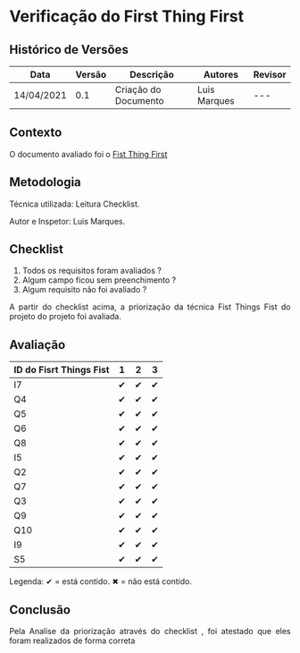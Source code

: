 # Verificação do First Thing First

## Histórico de Versões

| Data       | Versão | Descrição            | Autores      | Revisor |
| ---------- | ------ | -------------------- | ------------ | ------- |
| 14/04/2021 | 0.1    | Criação do Documento | Luis Marques | ---     |

## Contexto

<p align="justify">O documento avaliado foi o <a href = "https://requisitos-de-software.github.io/2020.2-Meu-Gov.br/Elicitacao/Priorizacao/ftf/" > Fist Thing First </a> </p>

## Metodologia

<p align="justify">
Técnica utilizada: Leitura Checklist.</p>
Autor e Inspetor: Luis Marques.

## Checklist

1. Todos os requisitos foram avaliados ?
2. Algum campo ficou sem preenchimento ?
3. Algum requisito não foi avaliado ?

<p align="justify"> A partir do checklist acima, a priorização da técnica Fist Things Fist do projeto do projeto foi avaliada. </p>

## Avaliação

| ID do Fisrt Things Fist | 1   | 2   | 3   |
| ----------------------- | --- | --- | --- |
| I7                      | ✔   | ✔   | ✔   |
| Q4                      | ✔   | ✔   | ✔   |
| Q5                      | ✔   | ✔   | ✔   |
| Q6                      | ✔   | ✔   | ✔   |
| Q8                      | ✔   | ✔   | ✔   |
| I5                      | ✔   | ✔   | ✔   |
| Q2                      | ✔   | ✔   | ✔   |
| Q7                      | ✔   | ✔   | ✔   |
| Q3                      | ✔   | ✔   | ✔   |
| Q9                      | ✔   | ✔   | ✔   |
| Q10                     | ✔   | ✔   | ✔   |
| I9                      | ✔   | ✔   | ✔   |
| S5                      | ✔   | ✔   | ✔   |

Legenda: ✔ = está contido. ✖ = não está contido.

## Conclusão

<p align="justify"> Pela Analise da priorização através do checklist , foi atestado que eles foram realizados de forma correta </p>
